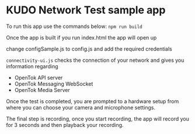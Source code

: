 KUDO Network Test sample app
===============================

To run this app use the commands below:
`npm run build`

Once the app is built if you run index.html the app will open up

change configSample.js to config.js and add the required credentials

`connectivity-ui.js` checks the connection of your network and gives you information regarding 
* OpenTok API server
* OpenTok Messaging WebSocket
* OpenTok Media Server

Once the test is completed, you are prompted to a hardware setup from where you can choose your camera and microphone settings.

The final step is recording, once you start recording, the app will record you for 3 seconds and then playback your recording.

